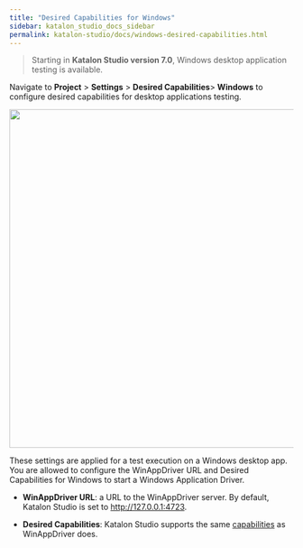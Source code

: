 ```yaml
---
title: "Desired Capabilities for Windows" 
sidebar: katalon_studio_docs_sidebar
permalink: katalon-studio/docs/windows-desired-capabilities.html 
---
```


> Starting in **Katalon Studio version 7.0**, Windows desktop application testing is available.

Navigate to **Project** > **Settings** > **Desired Capabilities**> **Windows** to configure desired capabilities for desktop applications testing.

<img src="https://github.com/katalon-studio/docs-images/raw/master/katalon-studio/docs/windows-desired-capabilities/desired-capa-win.png"  width="796" height="600">

These settings are applied for a test execution on a Windows desktop app. You are allowed to configure the WinAppDriver URL and Desired Capabilities for Windows to start a Windows Application Driver.

* **WinAppDriver URL**: a URL to the WinAppDriver server. By default, Katalon Studio is set to http://127.0.0.1:4723.

* **Desired Capabilities**: Katalon Studio supports the same [capabilities](https://github.com/microsoft/WinAppDriver/blob/master/Docs/AuthoringTestScripts.md#user-content-supported-locators-to-find-ui-elements) as WinAppDriver does.
